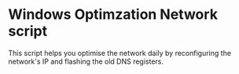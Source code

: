 # Windows Optimzation Network script
This script helps you optimise the network daily by reconfiguring the network's IP and flashing the old DNS registers.
